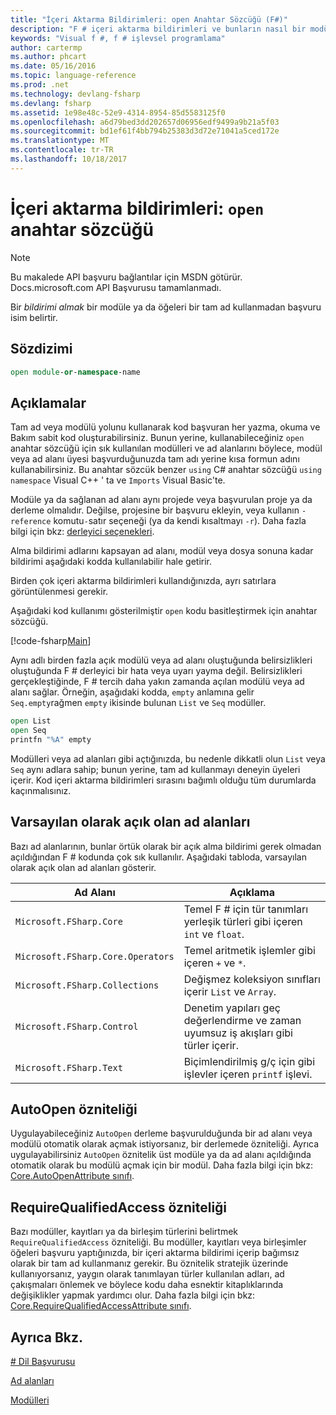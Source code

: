 ```yaml
---
title: "İçeri Aktarma Bildirimleri: open Anahtar Sözcüğü (F#)"
description: "F # içeri aktarma bildirimleri ve bunların nasıl bir modül veya ad alanı belirtin bir tam ad kullanmadan başvuru öğeleri öğrenin."
keywords: "Visual f #, f # işlevsel programlama"
author: cartermp
ms.author: phcart
ms.date: 05/16/2016
ms.topic: language-reference
ms.prod: .net
ms.technology: devlang-fsharp
ms.devlang: fsharp
ms.assetid: 1e98e48c-52e9-4314-8954-85d5583125f0
ms.openlocfilehash: a6d79bed3dd202657d06956edf9499a9b21a5f03
ms.sourcegitcommit: bd1ef61f4bb794b25383d3d72e71041a5ced172e
ms.translationtype: MT
ms.contentlocale: tr-TR
ms.lasthandoff: 10/18/2017
---
```

# <a name="import-declarations-the-open-keyword"></a>İçeri aktarma bildirimleri: `open` anahtar sözcüğü

> [!NOTE]
Bu makalede API başvuru bağlantılar için MSDN götürür.  Docs.microsoft.com API Başvurusu tamamlanmadı.

Bir *bildirimi almak* bir modüle ya da öğeleri bir tam ad kullanmadan başvuru isim belirtir.


## <a name="syntax"></a>Sözdizimi

```fsharp
open module-or-namespace-name
```

## <a name="remarks"></a>Açıklamalar
Tam ad veya modülü yolunu kullanarak kod başvuran her yazma, okuma ve Bakım sabit kod oluşturabilirsiniz. Bunun yerine, kullanabileceğiniz `open` anahtar sözcüğü için sık kullanılan modülleri ve ad alanlarını böylece, modül veya ad alanı üyesi başvurduğunuzda tam adı yerine kısa formun adını kullanabilirsiniz. Bu anahtar sözcük benzer `using` C# anahtar sözcüğü `using namespace` Visual C++ ' ta ve `Imports` Visual Basic'te.

Modüle ya da sağlanan ad alanı aynı projede veya başvurulan proje ya da derleme olmalıdır. Değilse, projesine bir başvuru ekleyin, veya kullanın `-reference` komutu`-`satır seçeneği (ya da kendi kısaltmayı `-r`). Daha fazla bilgi için bkz: [derleyici seçenekleri](compiler-options.md).

Alma bildirimi adlarını kapsayan ad alanı, modül veya dosya sonuna kadar bildirimi aşağıdaki kodda kullanılabilir hale getirir.

Birden çok içeri aktarma bildirimleri kullandığınızda, ayrı satırlara görüntülenmesi gerekir.

Aşağıdaki kod kullanımı gösterilmiştir `open` kodu basitleştirmek için anahtar sözcüğü.

[!code-fsharp[Main](../../../samples/snippets/fsharp/lang-ref-2/snippet6801.fs)]

Aynı adlı birden fazla açık modülü veya ad alanı oluştuğunda belirsizlikleri oluştuğunda F # derleyici bir hata veya uyarı yayma değil. Belirsizlikleri gerçekleştiğinde, F # tercih daha yakın zamanda açılan modülü veya ad alanı sağlar. Örneğin, aşağıdaki kodda, `empty` anlamına gelir `Seq.empty`rağmen `empty` ikisinde bulunan `List` ve `Seq` modüller.

```fsharp
open List
open Seq
printfn "%A" empty
```

Modülleri veya ad alanları gibi açtığınızda, bu nedenle dikkatli olun `List` veya `Seq` aynı adlara sahip; bunun yerine, tam ad kullanmayı deneyin üyeleri içerir. Kod içeri aktarma bildirimleri sırasını bağımlı olduğu tüm durumlarda kaçınmalısınız.


## <a name="namespaces-that-are-open-by-default"></a>Varsayılan olarak açık olan ad alanları
Bazı ad alanlarının, bunlar örtük olarak bir açık alma bildirimi gerek olmadan açıldığından F # kodunda çok sık kullanılır. Aşağıdaki tabloda, varsayılan olarak açık olan ad alanları gösterir.

|Ad Alanı|Açıklama|
|---------|-----------|
|`Microsoft.FSharp.Core`|Temel F # için tür tanımları yerleşik türleri gibi içeren `int` ve `float`.|
|`Microsoft.FSharp.Core.Operators`|Temel aritmetik işlemler gibi içeren `+` ve `*`.|
|`Microsoft.FSharp.Collections`|Değişmez koleksiyon sınıfları içerir `List` ve `Array`.|
|`Microsoft.FSharp.Control`|Denetim yapıları geç değerlendirme ve zaman uyumsuz iş akışları gibi türler içerir.|
|`Microsoft.FSharp.Text`|Biçimlendirilmiş g/ç için gibi işlevler içeren `printf` işlevi.|

## <a name="autoopen-attribute"></a>AutoOpen özniteliği
Uygulayabileceğiniz `AutoOpen` derleme başvurulduğunda bir ad alanı veya modülü otomatik olarak açmak istiyorsanız, bir derlemede özniteliği. Ayrıca uygulayabilirsiniz `AutoOpen` öznitelik üst modüle ya da ad alanı açıldığında otomatik olarak bu modülü açmak için bir modül. Daha fazla bilgi için bkz: [Core.AutoOpenAttribute sınıfı](https://msdn.microsoft.com/visualfsharpdocs/conceptual/core.autoopenattribute-class-%5bfsharp%5d).


## <a name="requirequalifiedaccess-attribute"></a>RequireQualifiedAccess özniteliği
Bazı modüller, kayıtları ya da birleşim türlerini belirtmek `RequireQualifiedAccess` özniteliği. Bu modüller, kayıtları veya birleşimler öğeleri başvuru yaptığınızda, bir içeri aktarma bildirimi içerip bağımsız olarak bir tam ad kullanmanız gerekir. Bu öznitelik stratejik üzerinde kullanıyorsanız, yaygın olarak tanımlayan türler kullanılan adları, ad çakışmaları önlemek ve böylece kodu daha esnektir kitaplıklarında değişiklikler yapmak yardımcı olur. Daha fazla bilgi için bkz: [Core.RequireQualifiedAccessAttribute sınıfı](https://msdn.microsoft.com/visualfsharpdocs/conceptual/core.requirequalifiedaccessattribute-class-%5Bfsharp%5D).


## <a name="see-also"></a>Ayrıca Bkz.
[# Dil Başvurusu](index.md)

[Ad alanları](namespaces.md)

[Modülleri](modules.md)

